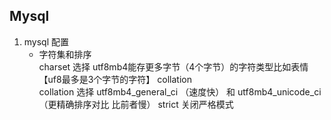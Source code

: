 ## Mysql

1. mysql 配置 
    - 字符集和排序   
        charset 选择 utf8mb4能存更多字节（4个字节）的字符类型比如表情【uf8最多是3个字节的字符】 collation  
        collation 选择 utf8mb4_general_ci （速度快） 和 utf8mb4_unicode_ci （更精确排序对比   比前者慢）
        strict  关闭严格模式
